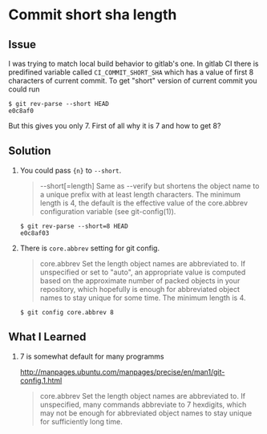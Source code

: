 # Commit short sha length

## Issue
I was trying to match local build behavior to gitlab's one. In gitlab CI there is predifined variable called `CI_COMMIT_SHORT_SHA` which has a value of first 8 characters of current commit. To get "short" version of current commit you could run
```console
$ git rev-parse --short HEAD
e0c8af0
```
But this gives you only 7. First of all why it is 7 and how to get 8?

## Solution
1. You could pass `{n}` to `--short`.

   > --short[=length]
   >        Same as --verify but shortens the object name to a unique prefix with at least length characters. The minimum length is 4, the default is the
   >        effective value of the core.abbrev configuration variable (see git-config(1)).

   ```console
   $ git rev-parse --short=8 HEAD
   e0c8af03
   ```
1. There is `core.abbrev` setting for git config.
   
   > core.abbrev
   >        Set the length object names are abbreviated to. If unspecified or set to "auto", an appropriate value is computed based on the approximate number
   >        of packed objects in your repository, which hopefully is enough for abbreviated object names to stay unique for some time. The minimum length is 4.

   ```console
   $ git config core.abbrev 8
   ```

## What I Learned
1. 7 is somewhat default for many programms

   http://manpages.ubuntu.com/manpages/precise/en/man1/git-config.1.html

   > core.abbrev
   >        Set the length object names are abbreviated to. If unspecified, many commands
   >        abbreviate to 7 hexdigits, which may not be enough for abbreviated object names to
   >        stay unique for sufficiently long time.
